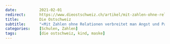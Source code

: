 ```yaml
---
date:          2021-02-01
redirect:      https://www.dieostschweiz.ch/artikel/mit-zahlen-ohne-relationen-verbreitet-man-angst-und-panik-y9kBamV
title:         Die Ostschweiz
subtitle:      "«Mit Zahlen ohne Relationen verbreitet man Angst und Panik»"
categories:    [Schulen, Zahlen]
tags:          [die ostschweiz, kind, maske]
---
```

